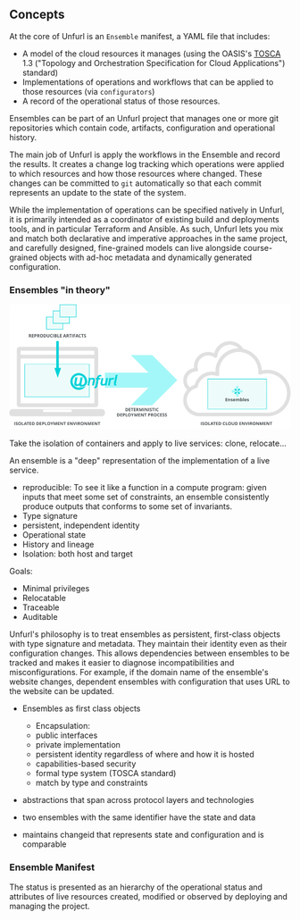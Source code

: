 ## Concepts

At the core of Unfurl is an `Ensemble` manifest, a YAML file that includes:

* A model of the cloud resources it manages (using the OASIS's [TOSCA](tosca) 1.3 ("Topology and Orchestration Specification for Cloud Applications") standard)
* Implementations of operations and workflows that can be applied to those resources (via `configurators`)
* A record of the operational status of those resources.

Ensembles can be part of an Unfurl project that manages one or more git repositories which contain code, artifacts, configuration and operational history. 

The main job of Unfurl is apply the workflows in the Ensemble and record the results. It creates a change log tracking which operations were applied to which resources and how those resources where changed. These changes can be committed to `git` automatically so that each commit represents an update to the state of the system.

While the implementation of operations can be specified natively in Unfurl, it is primarily intended as a coordinator of existing build and deployments tools, and in particular Terraform and Ansible. As such, Unfurl lets you mix and match both declarative and imperative approaches in the same project, and carefully designed, fine-grained models can live alongside course-grained objects  with ad-hoc metadata and dynamically generated configuration.

### Ensembles "in theory"

![diagram](diagram1.svg)

Take the isolation of containers and apply to live services: clone, relocate...  

An ensemble is a "deep" representation of the implementation of a live service.

  * reproducible: To see it like a function in a compute program: given inputs that meet some set of constraints, an ensemble consistently produce outputs that conforms to some set of invariants.
  * Type signature
  * persistent, independent identity
  * Operational state
  * History and lineage
  * Isolation: both host and target

Goals:
  * Minimal privileges
  * Relocatable
  * Traceable
  * Auditable


Unfurl's philosophy is to treat ensembles as persistent, first-class objects with type signature and metadata. They maintain their identity even as their configuration changes. This allows dependencies between ensembles to be tracked and makes it easier to diagnose incompatibilities and misconfigurations. For example, if the domain name of the ensemble's website changes, dependent ensembles with configuration that uses URL to the website can be updated.

* Ensembles as first class objects
  * Encapsulation:
  - public interfaces
  - private implementation
  * persistent identity regardless of where and how it is hosted
  * capabilities-based security
  * formal type system (TOSCA standard)
  * match by type and constraints
  
* abstractions that span across protocol layers and technologies
* two ensembles with the same identifier have the state and data
* maintains changeid that represents state and configuration and is comparable

### Ensemble Manifest

  The status is presented as an hierarchy of the operational status and attributes of live resources created, modified or observed by deploying and managing the project.
